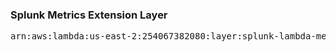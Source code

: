 <h3>Splunk Metrics Extension Layer</h3>

<pre>
arn:aws:lambda:us-east-2:254067382080:layer:splunk-lambda-metrics:65
</pre>
